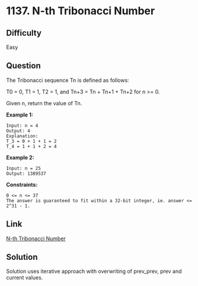 # 1137. N-th Tribonacci Number

## Difficulty

Easy

## Question

The Tribonacci sequence Tn is defined as follows:

T0 = 0, T1 = 1, T2 = 1, and Tn+3 = Tn + Tn+1 + Tn+2 for n >= 0.

Given n, return the value of Tn.

**Example 1:**

    Input: n = 4
    Output: 4
    Explanation:
    T_3 = 0 + 1 + 1 = 2
    T_4 = 1 + 1 + 2 = 4

**Example 2:**

    Input: n = 25
    Output: 1389537

**Constraints:**

    0 <= n <= 37
    The answer is guaranteed to fit within a 32-bit integer, ie. answer <= 2^31 - 1.

## Link

[N-th Tribonacci Number](https://leetcode.com/problems/n-th-tribonacci-number/)

## Solution

Solution uses iterative approach with overwriting of prev_prev, prev and current values.

